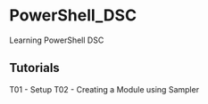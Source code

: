 # PowerShell_DSC
Learning PowerShell DSC


## Tutorials

T01 - Setup
T02 - Creating a Module using Sampler

